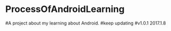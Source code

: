 # ProcessOfAndroidLearning
#A project about my learning about Android.
#keep updating
#v1.0.1   2017.1.8
